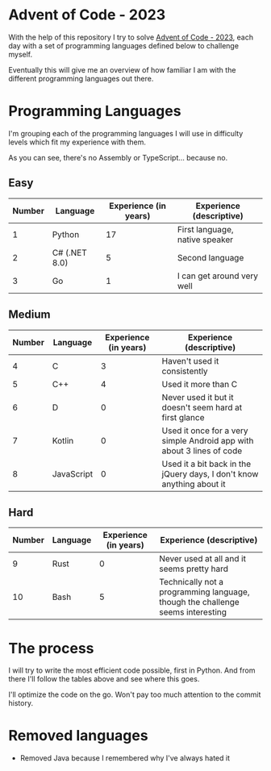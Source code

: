 # Advent of Code - 2023

With the help of this repository I try to solve [Advent of Code - 2023](https://adventofcode.com/2023), each day with a set of programming languages defined below to challenge myself.

Eventually this will give me an overview of how familiar I am with the different programming languages out there.

# Programming Languages

I'm grouping each of the programming languages I will use in difficulty levels which fit my experience with them.

As you can see, there's no Assembly or TypeScript... because no.

## Easy
| Number | Language | Experience (in years) | Experience (descriptive) |
| --- | --- | --- | --- |
| 1 | Python | 17 | First language, native speaker |
| 2 | C\# (.NET 8.0) | 5 | Second language |
| 3 | Go | 1 | I can get around very well |

## Medium
| Number | Language | Experience (in years) | Experience (descriptive) |
| --- | --- | --- | --- |
| 4 | C | 3 | Haven't used it consistently |
| 5 | C++ | 4 | Used it more than C |
| 6 | D | 0 | Never used it but it doesn't seem hard at first glance |
| 7 | Kotlin | 0 | Used it once for a very simple Android app with about 3 lines of code |
| 8 | JavaScript | 0 | Used it a bit back in the jQuery days, I don't know anything about it |

## Hard
| Number | Language | Experience (in years) | Experience (descriptive) |
| --- | --- | --- | --- |
| 9 | Rust | 0 | Never used at all and it seems pretty hard |
| 10 | Bash | 5 | Technically not a programming language, though the challenge seems interesting |

# The process

I will try to write the most efficient code possible, first in Python. And from there I'll follow the tables above and see where this goes.

I'll optimize the code on the go. Won't pay too much attention to the commit history.

# Removed languages

- Removed Java because I remembered why I've always hated it
